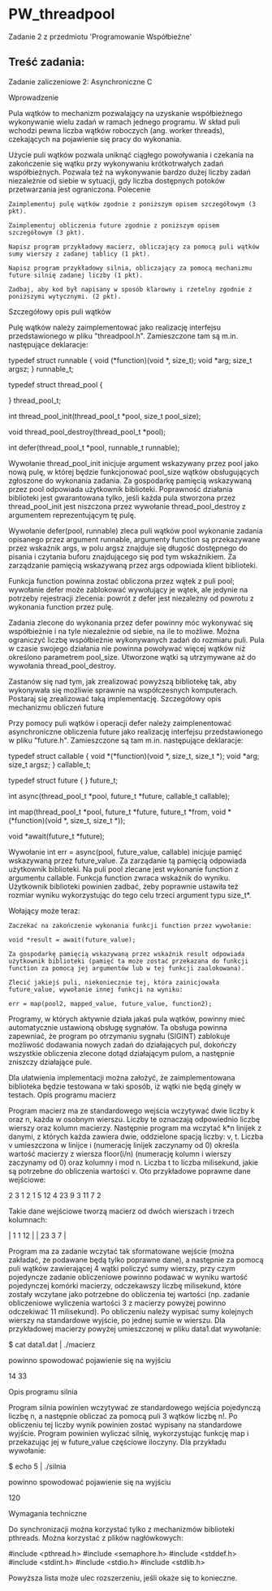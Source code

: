 # PW_threadpool
Zadanie 2 z przedmiotu 'Programowanie Współbieżne'

## Treść zadania:

Zadanie zaliczeniowe 2: Asynchroniczne C

Wprowadzenie

Pula wątków to mechanizm pozwalający na uzyskanie współbieżnego wykonywanie wielu zadań w ramach jednego programu. W skład puli wchodzi pewna liczba wątków roboczych (ang. worker threads), czekających na pojawienie się pracy do wykonania.

Użycie puli wątków pozwala uniknąć ciągłego powoływania i czekania na zakończenie się wątku przy wykonywaniu krótkotrwałych zadań współbieżnych. Pozwala też na wykonywanie bardzo dużej liczby zadań niezależnie od siebie w sytuacji, gdy liczba dostępnych potoków przetwarzania jest ograniczona.
Polecenie

    Zaimplementuj pulę wątków zgodnie z poniższym opisem szczegółowym (3 pkt).

    Zaimplementuj obliczenia future zgodnie z poniższym opisem szczegółowym (3 pkt).

    Napisz program przykładowy macierz, obliczający za pomocą puli wątków sumy wierszy z zadanej tablicy (1 pkt).

    Napisz program przykładowy silnia, obliczający za pomocą mechanizmu future silnię zadanej liczby (1 pkt).

    Zadbaj, aby kod był napisany w sposób klarowny i rzetelny zgodnie z poniższymi wytycznymi. (2 pkt).

Szczegółowy opis puli wątków

Pulę wątków należy zaimplementować jako realizację interfejsu przedstawionego w pliku "threadpool.h". Zamieszczone tam są m.in. następujące deklaracje:

typedef struct runnable {
  void (*function)(void *, size_t);
  void *arg;
  size_t argsz;
} runnable_t;

typedef struct thread_pool {

} thread_pool_t;

int thread_pool_init(thread_pool_t *pool, size_t pool_size);

void thread_pool_destroy(thread_pool_t *pool);

int defer(thread_pool_t *pool, runnable_t runnable);

Wywołanie thread_pool_init inicjuje argument wskazywany przez pool jako nową pulę, w której będzie funkcjonować pool_size wątków obsługujących zgłoszone do wykonania zadania. Za gospodarkę pamięcią wskazywaną przez pool odpowiada użytkownik biblioteki. Poprawność działania biblioteki jest gwarantowana tylko, jeśli każda pula stworzona przez thread_pool_init jest niszczona przez wywołanie thread_pool_destroy z argumentem reprezentującym tę pulę.

Wywołanie defer(pool, runnable) zleca puli wątków pool wykonanie zadania opisanego przez argument runnable, argumenty function są przekazywane przez wskaźnik args, w polu argsz znajduje się długość dostępnego do pisania i czytania buforu znajdującego się pod tym wskaźnikiem. Za zarządzanie pamięcią wskazywaną przez args odpowiada klient biblioteki.

Funkcja function powinna zostać obliczona przez wątek z puli pool; wywołanie defer może zablokować wywołujący je wątek, ale jedynie na potrzeby rejestracji zlecenia: powrót z defer jest niezależny od powrotu z wykonania function przez pulę.

Zadania zlecone do wykonania przez defer powinny móc wykonywać się współbieżnie i na tyle niezależnie od siebie, na ile to możliwe. Można ograniczyć liczbę współbieżnie wykonywanych zadań do rozmiaru puli. Pula w czasie swojego działania nie powinna powoływać więcej wątków niż określono parametrem pool_size. Utworzone wątki są utrzymywane aż do wywołania thread_pool_destroy.

Zastanów się nad tym, jak zrealizować powyższą bibliotekę tak, aby wykonywała się możliwie sprawnie na współczesnych komputerach. Postaraj się zrealizować taką implementację.
Szczegółowy opis mechanizmu obliczeń future

Przy pomocy puli wątków i operacji defer należy zaimplenentować asynchroniczne obliczenia future jako realizację interfejsu przedstawionego w pliku "future.h". Zamieszczone są tam m.in. następujące deklaracje:

typedef struct callable {
  void *(*function)(void *, size_t, size_t *);
  void *arg;
  size_t argsz;
} callable_t;

typedef struct future {
} future_t;

int async(thread_pool_t *pool, future_t *future, callable_t callable);

int map(thread_pool_t *pool, future_t *future, future_t *from,
        void *(*function)(void *, size_t, size_t *));

void *await(future_t *future);

Wywołanie int err = async(pool, future_value, callable) inicjuje pamięć wskazywaną przez future_value. Za zarządanie tą pamięcią odpowiada użytkownik biblioteki. Na puli pool zlecane jest wykonanie function z argumentu callable. Funkcja function zwraca wskaźnik do wyniku. Użytkownik biblioteki powinien zadbać, żeby poprawnie ustawiła też rozmiar wyniku wykorzystując do tego celu trzeci argument typu size_t*.

Wołający może teraz:

    Zaczekać na zakończenie wykonania funkcji function przez wywołanie:

    void *result = await(future_value);

    Za gospodarkę pamięcią wskazywaną przez wskaźnik result odpowiada użytkownik biblioteki (pamięć ta może zostać przekazana do funkcji function za pomocą jej argumentów lub w tej funkcji zaalokowana).

    Zlecić jakiejś puli, niekoniecznie tej, która zainicjowała future_value, wywołanie innej funkcji na wyniku:

    err = map(pool2, mapped_value, future_value, function2);

Programy, w których aktywnie działa jakaś pula wątków, powinny mieć automatycznie ustawioną obsługę sygnałów. Ta obsługa powinna zapewniać, że program po otrzymaniu sygnału (SIGINT) zablokuje możliwość dodawania nowych zadań do działających pul, dokończy wszystkie obliczenia zlecone dotąd działającym pulom, a następnie zniszczy działające pule.

Dla ułatwienia implementacji można założyć, że zaimplementowana biblioteka będzie testowana w taki sposób, iż wątki nie będą ginęły w testach.
Opis programu macierz

Program macierz ma ze standardowego wejścia wczytywać dwie liczby k oraz n, każda w osobnym wierszu. Liczby te oznaczają odpowiednio liczbę wierszy oraz kolumn macierzy. Następnie program ma wczytać k*n linijek z danymi, z których każda zawiera dwie, oddzielone spacją liczby: v, t. Liczba v umieszczona w linijce i (numerację linijek zaczynamy od 0) określa wartość macierzy z wiersza floor(i/n) (numerację kolumn i wierszy zaczynamy od 0) oraz kolumny i mod n. Liczba t to liczba milisekund, jakie są potrzebne do obliczenia wartości v. Oto przykładowe poprawne dane wejściowe:

2
3
1 2
1 5
12 4
23 9
3 11
7 2

Takie dane wejściowe tworzą macierz od dwóch wierszach i trzech kolumnach:

|  1  1 12 |
| 23  3  7 |

Program ma za zadanie wczytać tak sformatowane wejście (można zakładać, że podawane będą tylko poprawne dane), a następnie za pomocą puli wątków zawierającej 4 wątki policzyć sumy wierszy, przy czym pojedyncze zadanie obliczeniowe powinno podawać w wyniku wartość pojedynczej komórki macierzy, odczekawszy liczbę milisekund, które zostały wczytane jako potrzebne do obliczenia tej wartości (np. zadanie obliczeniowe wyliczenia wartości 3 z macierzy powyżej powinno odczekiwać 11 milisekund). Po obliczeniu należy wypisać sumy kolejnych wierszy na standardowe wyjście, po jednej sumie w wierszu. Dla przykładowej macierzy powyżej umieszczonej w pliku data1.dat wywołanie:

$ cat data1.dat | ./macierz

powinno spowodować pojawienie się na wyjściu

14
33

Opis programu silnia

Program silnia powinien wczytywać ze standardowego wejścia pojedynczą liczbę n, a następnie obliczać za pomocą puli 3 wątków liczbę n!. Po obliczeniu tej liczby wynik powinien zostać wypisany na standardowe wyjście. Program powinien wyliczać silnię, wykorzystując funkcję map i przekazując jej w future_value częściowe iloczyny. Dla przykładu wywołanie:

$ echo 5 | ./silnia

powinno spowodować pojawienie się na wyjściu

120

Wymagania techniczne

Do synchronizacji można korzystać tylko z mechanizmów biblioteki pthreads. Można korzystać z plików nagłówkowych:

#include <pthread.h>
#include <semaphore.h>
#include <stddef.h>
#include <stdint.h>
#include <stdio.h>
#include <stdlib.h>

Powyższa lista może ulec rozszerzeniu, jeśli okaże się to konieczne. 
